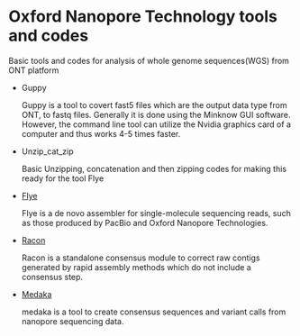 # Oxford Nanopore Technology tools and codes
Basic tools and codes for analysis of whole genome sequences(WGS) from ONT platform

 - Guppy
 
    Guppy is a tool to covert fast5 files which are the output data type from ONT, to fastq files. Generally it is done using the Minknow GUI software. However, the command line tool can utilize the Nvidia graphics card of a computer and thus works 4-5 times faster.
 - Unzip_cat_zip 

    Basic Unzipping, concatenation and then zipping codes for making this ready for the tool Flye
 - [Flye](https://github.com/fenderglass/Flye)

    Flye is a de novo assembler for single-molecule sequencing reads, such as those produced by PacBio and Oxford Nanopore Technologies.

- [Racon](https://github.com/isovic/racon) 

    Racon is a standalone consensus module to correct raw contigs generated by rapid assembly methods which do not include a consensus step.
- [Medaka](https://github.com/nanoporetech/medaka)

    medaka is a tool to create consensus sequences and variant calls from nanopore sequencing data.
